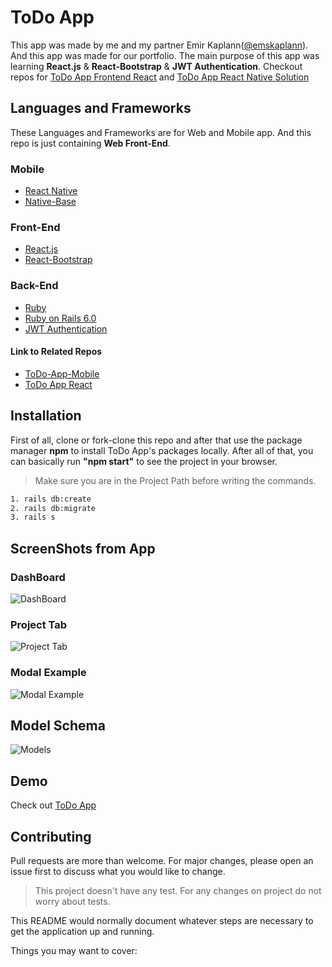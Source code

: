 # ToDo App
This app was made by me and my partner Emir Kaplann([@emskaplann](https://github.com/emskaplann)). And this app was made for our portfolio. The main purpose of this app was learning **React.js** & **React-Bootstrap** & **JWT Authentication**.
Checkout repos for [ToDo App Frontend React](https://github.com/emskaplann/to-do-app-frontend) and [ToDo App React Native Solution](https://github.com/emskaplann/to-do-app-mobile)
## Languages and Frameworks
These Languages and Frameworks are for Web and Mobile app. And this repo is just containing **Web Front-End**.
### Mobile
* [React Native](https://facebook.github.io/react-native/)
* [Native-Base](https://nativebase.io/)
### Front-End
* [React.js](https://reactjs.org/)
* [React-Bootstrap](https://react-bootstrap.github.io/)
### Back-End
* [Ruby](https://www.ruby-lang.org/tr/)
* [Ruby on Rails 6.0](https://rubyonrails.org/)
* [JWT Authentication](https://jwt.io/)
#### Link to Related Repos
* [ToDo-App-Mobile](https://github.com/emskaplann/to-do-app-mobile)
* [ToDo App React](https://github.com/emskaplann/to-do-app-frontend)

## Installation
First of all, clone or fork-clone this repo and after that use the package manager **npm** to install ToDo App's packages locally. After all of that, you can basically run **"npm start"** to see the project in your browser.
> Make sure you are in the Project Path before writing the commands.

```bash
1. rails db:create
2. rails db:migrate
3. rails s
```
## ScreenShots from App
### DashBoard
![DashBoard](https://i.ibb.co/8mSXTVW/Screen-Shot-2019-12-08-at-6-35-22-PM.png)
### Project Tab
![Project Tab](https://i.ibb.co/9Zf8sk1/Screen-Shot-2019-12-08-at-6-35-47-PM.png)
### Modal Example
![Modal Example](https://i.ibb.co/C21BtPR/Screen-Shot-2019-12-08-at-6-36-57-PM.png)
## Model Schema
![Models](https://github.com/rmeji1/mod4-todo-app-backend/blob/master/schema.png)

## Demo 
Check out [ToDo App](https://arcane-sands-50858.herokuapp.com/)

## Contributing
Pull requests are more than welcome. For major changes, please open an issue first to discuss what you would like to change.

> This project doesn't have any test. For any changes on project do not worry about tests.


This README would normally document whatever steps are necessary to get the
application up and running.

Things you may want to cover:
